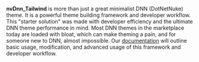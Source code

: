 **nvDnn_Tailwind** is more than just a great minimalist DNN (DotNetNuke) theme.  It is a powerful theme building framework and developer workflow.  This "starter solution" was made with developer efficiency and the ultimate DNN theme performance in mind.  Most DNN themes in the marketplace today are loaded with bloat, which can make theming a pain, and for someone new to DNN, almost impossible.  Our [documentation](https://nvisionative.github.io/nvQuickTheme/) will outline basic usage, modification, and advanced usage of this framework and developer workflow.
